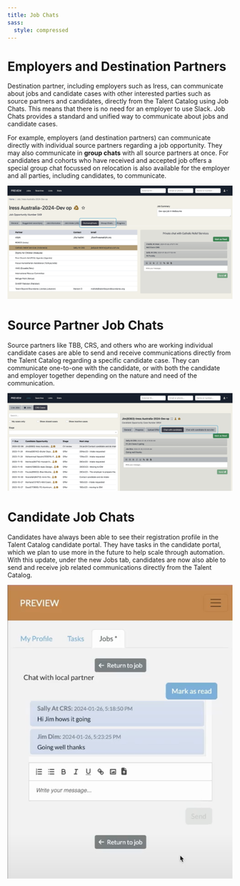 ```yaml
---
title: Job Chats
sass:
  style: compressed
---
```


# Employers and Destination Partners

Destination partner, including employers such as Iress, can communicate about jobs and candidate 
cases with other interested parties such as source partners and candidates, directly 
from the Talent Catalog using Job Chats. This means that there is no need for an employer to use
Slack. Job Chats provides a standard and unified way to communicate about jobs and candidate cases.

For example, employers (and destination partners) can communicate directly with individual source 
partners regarding a job opportunity. They may also communicate in **group chats** with all source 
partners at once. For candidates and cohorts who have received and accepted job offers a special 
group chat focussed on relocation is also available for the employer and all parties, including 
candidates, to communicate.

<div class="card-image-container">
  <img src="./../assets/images/v220/JobChatsEmployer.png" 
        alt="Candidate Registration and Consents" class="card-image">
</div>


# Source Partner Job Chats

Source partners like TBB, CRS, and others who are working individual candidate cases are able to 
send and receive communications directly from the Talent Catalog regarding a specific candidate
case. They can communicate one-to-one with the candidate, or with both the candidate and employer 
together depending on the nature and need of the communication.

<div class="card-image-container">
  <img src="./../assets/images/v220/JobChatsSource.png" 
        alt="Candidate Registration and Consents" class="card-image">
</div>


# Candidate Job Chats

Candidates have always been able to see their registration profile in the Talent Catalog candidate
portal. They have tasks in the candidate portal, which we plan to use more in the future to help
scale through automation. With this update, under the new Jobs tab, candidates are now also able to
send and receive job related communications directly from the Talent Catalog.

<div class="card-image-container-narrow">
  <img src="./../assets/images/v220/JobChatsCandidate.png" 
        alt="Candidate Registration and Consents" class="card-image">
</div>

